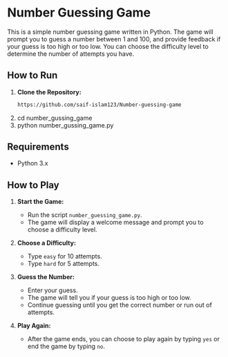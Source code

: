 # Number Guessing Game
This is a simple number guessing game written in Python. The game will prompt you to guess a number between 1 and 100, and provide feedback if your guess is too high or too low. You can choose the difficulty level to determine the number of attempts you have.
## How to Run

1. **Clone the Repository:**
   ```bash
   https://github.com/saif-islam123/Number-guessing-game
2. cd number_gussing_game
3. python number_gussing_game.py
## Requirements

- Python 3.x
## How to Play

1. **Start the Game:**
   - Run the script `number_guessing_game.py`.
   - The game will display a welcome message and prompt you to choose a difficulty level.

2. **Choose a Difficulty:**
   - Type `easy` for 10 attempts.
   - Type `hard` for 5 attempts.

3. **Guess the Number:**
   - Enter your guess.
   - The game will tell you if your guess is too high or too low.
   - Continue guessing until you get the correct number or run out of attempts.

4. **Play Again:**
   - After the game ends, you can choose to play again by typing `yes` or end the game by typing `no`.


